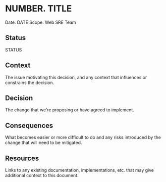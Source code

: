 # NUMBER. TITLE

Date: DATE
Scope: Web SRE Team

## Status

STATUS

## Context

The issue motivating this decision, and any context that influences or constrains the decision.

## Decision

The change that we're proposing or have agreed to implement.

## Consequences

What becomes easier or more difficult to do and any risks introduced by the change that will need to be mitigated.

## Resources

Links to any existing documentation, implementations, etc. that may give additional context to this document.
